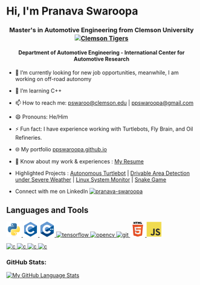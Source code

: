 # **Hi, I'm Pranava Swaroopa**

<h3 align="center">Master's in Automotive Engineering from Clemson University <a href="Go Tigers">
    <img src="https://upload.wikimedia.org/wikipedia/commons/thumb/7/72/Clemson_Tigers_logo.svg/225px-Clemson_Tigers_logo.svg.png" alt="Clemson Tigers" height="20" width="20" align = "center"/>
  </a> </h3>
<h4 align="center">Department of Automotive Engineering - International Center for Automotive Research</h4>

- 🔭 I’m currently looking for new job opportunities, meanwhile, I am working on off-road autonomy

- 🌱 I’m learning C++

- 📫 How to reach me: pswaroo@clemson.edu | ppswaroopa@gmail.com

- 😄 Pronouns: He/Him

- ⚡ Fun fact: I have experience working with Turtlebots, Fly Brain, and Oil Refineries.

- 🌐 My portfolio [ppswaroopa.github.io](https://ppswaroopa.github.io)

- 📄 Know about my work & experiences : [My Resume](https://drive.google.com/uc?export=download&id=14D5X3j-NhxKQE5NuNnpyptPG89hG1caY)

- Highlighted Projects : [Autonomous Turtlebot](https://github.com/ppswaroopa/AutoBot) | [Drivable Area Detection under Severe Weather](https://github.com/ppswaroopa/Lane-Detection-In-Foggy-Weather) | [Linux System Monitor](https://github.com/ppswaroopa/Linux-System-Monitor) | [Snake Game](https://github.com/ppswaroopa/Snake-Game)

- Connect with me on LinkedIn <a href="https://www.linkedin.com/in/pranavaswaroopa/" target="blank"><img align="top" src="https://raw.githubusercontent.com/rahuldkjain/github-profile-readme-generator/master/src/images/icons/Social/linked-in-alt.svg" alt="pranava-swaroopa" height="20" width="20" /></a>

## Languages and Tools

<p align="left"> 
  <a href="https://www.python.org" target="_blank" rel="noreferrer"> <img src="https://raw.githubusercontent.com/devicons/devicon/master/icons/python/python-original.svg" alt="python" width="40" height="40"/> </a>  
  <a href="https://www.cprogramming.com/" target="_blank" rel="noreferrer"> <img src="https://raw.githubusercontent.com/devicons/devicon/master/icons/c/c-original.svg" alt="c" width="40" height="40"/> </a>
  <a href="https://www.w3schools.com/cpp/" target="_blank" rel="noreferrer"> <img src="https://raw.githubusercontent.com/devicons/devicon/master/icons/cplusplus/cplusplus-original.svg" alt="cplusplus" width="40" height="40"/> </a> 
  <a href="https://www.tensorflow.org" target="_blank" rel="noreferrer"> <img src="https://www.vectorlogo.zone/logos/tensorflow/tensorflow-icon.svg" alt="tensorflow" width="40" height="40"/> </a>
  <a href="https://opencv.org/" target="_blank" rel="noreferrer"> <img src="https://www.vectorlogo.zone/logos/opencv/opencv-icon.svg" alt="opencv" width="40" height="40"/> </a> 
  <a href="https://git-scm.com/" target="_blank" rel="noreferrer"> <img src="https://www.vectorlogo.zone/logos/git-scm/git-scm-icon.svg" alt="git" width="40" height="40"/> </a> 
  <a href="https://www.w3.org/html/" target="_blank" rel="noreferrer"> <img src="https://raw.githubusercontent.com/devicons/devicon/master/icons/html5/html5-original-wordmark.svg" alt="html5" width="40" height="40"/> </a> 
  <a href="https://developer.mozilla.org/en-US/docs/Web/JavaScript" target="_blank" rel="noreferrer"> <img src="https://raw.githubusercontent.com/devicons/devicon/master/icons/javascript/javascript-original.svg" alt="javascript" width="40" height="40"/> </a> 

  <a href="https://www.ros.org/" target="_blank" rel="noreferrer"> <img src="https://upload.wikimedia.org/wikipedia/commons/thumb/b/bb/Ros_logo.svg/450px-Ros_logo.svg.png" alt="c" width="141" height="40"/> </a>
  <a href="https://www.mathworks.com/" target="_blank" rel="noreferrer"> <img src="https://upload.wikimedia.org/wikipedia/commons/2/21/Matlab_Logo.png" alt="c" width="40" height="40"/> </a>
  <a href="https://www.arduino.cc/" target="_blank" rel="noreferrer"> <img src="https://upload.wikimedia.org/wikipedia/commons/8/87/Arduino_Logo.svg" alt="c" width="50" height="40"/> </a>
  <a href="https://www.autodesk.com/products/autocad/overview/" target="_blank" rel="noreferrer"> <img src="https://upload.wikimedia.org/wikipedia/commons/0/08/AutoCad_logo.svg" alt="c" width="100" height="40"/> </a>
  </p>
  
### GitHub Stats:

[![My GitHub Language Stats](https://github-readme-stats.vercel.app/api/top-langs/?username=ppswaroopa&langs_count=6&theme=dark&hide_border=true&layout=compact)]()

<!--
**ppswaroopa/ppswaroopa** is a ✨ _special_ ✨ repository because its `README.md` (this file) appears on your GitHub profile.
[![My GitHub Stats](https://github-readme-stats.vercel.app/api/?username=ppswaroopa&count_private=true&theme=tokyonight&showicons=true)]()
-->

<!-- Inspired by https://github.com/chandrikadeb7/chandrikadeb7 -->
